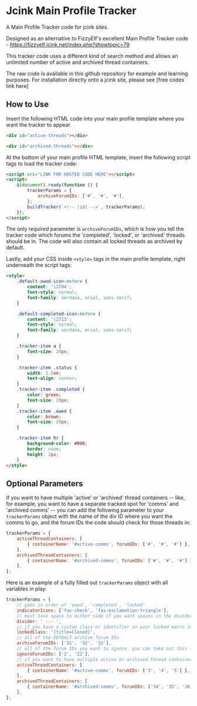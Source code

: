 # Jcink Main Profile Tracker

A Main Profile Tracker code for jcink sites.

Designed as an alternative to FizzyElf's excellent Main Profile Tracker code - https://fizzyelf.jcink.net/index.php?showtopic=79

This tracker code uses a different kind of search method and allows an unlimited number of active and archived thread containers.

The raw code is available in this github repository for example and learning purposes. For installation directly onto a jcink site, please see
[free codes link here]

## How to Use

Insert the following HTML code into your main profile template where you want the tracker to appear.

```html
<div id="active-threads"></div>

<div id="archived-threads"></div>
```

At the bottom of your main profile HTML template, insert the following script tags to load the tracker code:

```html
<script src="LINK FOR HOSTED CODE HERE"></script>
<script>
	$(document).ready(function () {
		trackerParams = {
			archiveForumIDs: ['#', '#', '#'],
		};
		buildTracker(`<!-- |id| -->`, trackerParams);
	});
</script>
```

The only _required_ parameter is `archiveForumIDs`, which is how you tell the tracker code which forums the 'completed', 'locked', or 'archived' threads should be in. The code will also contain all locked threads as archived by default.

Lastly, add your CSS inside `<style>` tags in the main profile template, right underneath the script tags:

```html
<style>
	.default-owed-icon:before {
		content: '\2794';
		font-style: normal;
		font-family: verdana, arial, sans-serif;
	}

	.default-completed-icon:before {
		content: '\2713';
		font-style: normal;
		font-family: verdana, arial, sans-serif;
	}

	.tracker-item a {
		font-size: 20px;
	}

	.tracker-item .status {
		width: 1.5em;
		text-align: center;
	}
	.tracker-item .completed {
		color: green;
		font-size: 20px;
	}
	.tracker-item .owed {
		color: brown;
		font-size: 20px;
	}

	.tracker-item hr {
		background-color: #000;
		border: none;
		height: 2px;
	}
</style>
```

## Optional Parameters

If you want to have multiple 'active' or 'archived' thread containers -- like, for example, you want to have a separate tracked spot for 'comms' and 'archived comms' -- you can add the following parameter to your `trackerParams` object with the name of the div ID where you want the comms to go, and the forum IDs the code should check for those threads in:

```javascript
trackerParams = {
	activeThreadContainers: [
		{ containerName: '#active-comms', forumIDs: ['#', '#', '#'] },
	],
	archivedThreadContainers: [
		{ containerName: '#archived-comms', forumIDs: ['#', '#', '#'] },
	],
};
```

Here is an example of a fully filled out `trackerParams` object with all variables in play:

```javascript
trackerParams = {
	// goes in order of 'owed', 'completed', 'locked'
	indicatorIcons: ['fas-check', 'fas-exclamation-triangle'],
	// must have space to either side if you want spaces in the divider
	divider: ' --- ',
	// if you have a custom class or identifier on your locked macro icon, otherwise it uses jcink default
	lockedClass: '[title=Closed]',
	// all of the DEFAULT archive forum IDs
	archiveForumIDs: ['31', '32', '33'],
	// all of the forum IDs you want to ignore. you can take out this line if you don't want to ignore any; it will ignore trash can by default
	ignoreForumIDs: ['2', '22'],
	// if you want to have multiple active or archived thread containers
	activeThreadContainers: [
		{ containerName: '#active-comms', forumIDs: ['3', '4', '5'] },
	],
	archivedThreadContainers: [
		{ containerName: '#archived-comms', forumIDs: ['34', '35', '36'] },
	],
};
```
